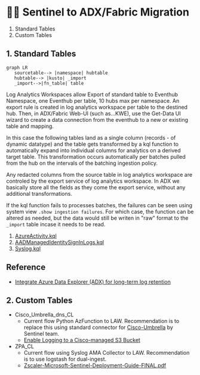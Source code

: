 # 🐻‍❄️ Sentinel to ADX/Fabric Migration

1. Standard Tables
2. Custom Tables

## 1. Standard Tables
```mermaid
graph LR
   sourcetable--> |namespace| hubtable
   hubtable--> |kusto| _import
   _import-->|fn_table| table
```


Log Analytics Workspaces allow Export of standard table to Eventhub Namespace, one Eventhub per table, 10 hubs max per namespace. An export rule is created in log analytics workspace per table to the destined hub. Then, in ADX/Fabric Web-UI (such as...KWE), use the Get-Data UI wizard to create a data connection from the eventhub to a new or existing table and mapping. 

In this case the following tables land as a single column (records - of dynamic datatype) and the table gets transformed by a kql function to automatically expand into individual columns for analytics on a derived target table. This transformation occurs automatically per batches pulled from the hub on the intervals of the batching ingestion policy. 

Any redacted columns from the source table in log analytics workspace are controled by the export service of log analytics workspace. In ADX we basically store all the fields as they come the export service, without any additional transformations. 

If the kql function fails to processes batches, the failures can be seen using system view `.show ingestion failures`. For which case, the function can be altered as needed, but the data would still be writen in "raw" format to the `_import` table incase it needs to be read.

1. [AzureActivity.kql](adx/AzureActivity.kql)
2. [AADManagedIdentitySignInLogs.kql](adx/AADManagedIdentitySignInLogs.kql)
3. [Syslog.kql](adx/Syslog.kql)


## Reference
- [Integrate Azure Data Explorer (ADX) for long-term log retention](https://github.com/Azure/Azure-Sentinel/tree/master/Tools/AzureDataExplorer)


## 2. Custom Tables

- Cisco_Umbrella_dns_CL
   - Current flow Python AzFunction to LAW. Recommendation is to replace this using standard connector for [Cisco-Umbrella](https://learn.microsoft.com/en-us/azure/sentinel/data-connectors/cisco-umbrella) by Sentinel team.
   - [Enable Logging to a Cisco-managed S3 Bucket](https://docs.umbrella.com/deployment-umbrella/docs/cisco-managed-s3-bucket)
- ZPA_CL
   - Current flow using Syslog AMA Collector to LAW. Recommendation is to use logstash for dual-ingest.
   - [Zscaler-Microsoft-Sentinel-Deployment-Guide-FINAL.pdf](https://help.zscaler.com/downloads/zscaler-technology-partners/operations/zscaler-and-microsoft-sentinel-deployment-guide/Zscaler-Microsoft-Sentinel-Deployment-Guide-FINAL.pdf)
